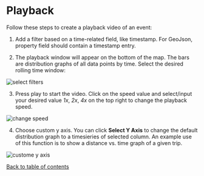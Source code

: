 # Playback

Follow these steps to create a playback video of an event:
1. Add a filter based on a time-related field, like timestamp. For GeoJson, property field should contain a timestamp entry.

2. The playback window will appear on the bottom of the map. The bars are distribution graphs of all data points by time. Select the desired rolling time window:

![select filters](https://d1a3f4spazzrp4.cloudfront.net/kepler.gl/documentation/h-playback-1.png "select filters")

3. Press play to start the video. Click on the  speed value and select/input your desired value _1x_, _2x_, _4x_ on the top right to change the playback speed.

![change speed](https://d1a3f4spazzrp4.cloudfront.net/kepler.gl/documentation/h-playback-2.gif "select filters")

4. Choose custom y axis. You can click __Select Y Axis__ to change the default distribution graph to a timesieries of selected column. An example use of this function is to show a distance vs. time graph of a given trip.

![custome y axis](https://d1a3f4spazzrp4.cloudfront.net/kepler.gl/documentation/h-playback-3.png "select filters")


[Back to table of contents](README.md)
